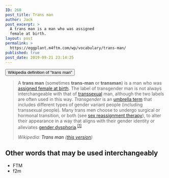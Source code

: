 ```yaml
---
ID: 260
post_title: Trans man
author: Jack
post_excerpt: >
  A trans man is a man who was assigned
  female at birth.
layout: post
permalink: >
  https://eggplant.m4ftm.com/wp/vocabulary/trans-man/
published: true
post_date: 2019-09-21 23:14:25
---
```

<!-- wp:kadence/accordion {"uniqueID":"_3f25d7-c7","startCollapsed":true,"linkPaneCollapse":false,"contentBorder":[0,0,0,0],"titleStyles":[{"size":[18,"",""],"sizeType":"px","lineHeight":[24,"",""],"lineType":"px","letterSpacing":"","family":"","google":"","style":"","weight":"","variant":"","subset":"","loadGoogle":true,"padding":[10,14,10,14],"marginTop":0,"color":"#555555","background":"#f2f2f2","border":["#555555","#555555","#555555","#555555"],"borderRadius":[0,0,0,0],"borderWidth":[0,0,0,0],"colorHover":"#444444","backgroundHover":"#eeeeee","borderHover":["#eeeeee","#eeeeee","#eeeeee","#eeeeee"],"colorActive":"#ffffff","backgroundActive":"#444444","borderActive":["#444444","#444444","#444444","#444444"],"textTransform":""}]} -->
<div class="wp-block-kadence-accordion alignnone"><div class="kt-accordion-wrap kt-accordion-wrap kt-accordion-id_3f25d7-c7 kt-accordion-has-2-panes kt-active-pane-0 kt-accordion-block kt-pane-header-alignment-left kt-accodion-icon-style-basic kt-accodion-icon-side-right" style="max-width:none"><div class="kt-accordion-inner-wrap" data-allow-multiple-open="true" data-start-open="none"><!-- wp:kadence/pane {"uniqueID":"_16caa6-68"} -->
<div class="wp-block-kadence-pane kt-accordion-pane kt-accordion-pane-1 kt-pane_16caa6-68"><div class="kt-accordion-header-wrap"><button class="kt-blocks-accordion-header kt-acccordion-button-label-show"><div class="kt-blocks-accordion-title-wrap"><span class="kt-blocks-accordion-title">Wikipedia definition of "trans man"</span></div><div class="kt-blocks-accordion-icon-trigger"></div></button></div><div class="kt-accordion-panel"><div class="kt-accordion-panel-inner"><!-- wp:quote {"className":"is-style-default"} -->
<blockquote class="wp-block-quote is-style-default"><p>A <strong>trans man</strong> (sometimes <strong>trans-man</strong> or <strong>transman</strong>) is a man who was <a href="https://en.wikipedia.org/wiki/Assigned_female_at_birth">assigned female at birth</a>. The label of transgender man is not always interchangeable with that of <a href="https://en.wikipedia.org/wiki/Transsexual">transsexual</a> man, although the two labels are often used in this way. <em>Transgender</em> is an <a href="https://en.wikipedia.org/wiki/Umbrella_term">umbrella term</a>  that includes different types of gender variant people (including  transsexual people). Many trans men choose to undergo surgical or  hormonal transition, or both (see <a href="https://en.wikipedia.org/wiki/Sex_reassignment_therapy">sex reassignment therapy</a>), to alter their appearance in a way that aligns with their gender identity or alleviates <a href="https://en.wikipedia.org/wiki/Gender_dysphoria">gender dysphoria</a>.<sup><a href="https://en.wikipedia.org/wiki/Trans_man#cite_note-1">[1]</a></sup></p><cite>Wikipedia: <a>Trans man</a> (<a href="https://en.wikipedia.org/wiki/Special:PermanentLink/916472512">this version</a>)</cite></blockquote>
<!-- /wp:quote --></div></div></div>
<!-- /wp:kadence/pane --></div></div></div>
<!-- /wp:kadence/accordion -->

<!-- wp:heading -->
<h2>Other words that may be used interchangeably</h2>
<!-- /wp:heading -->

<!-- wp:list -->
<ul><li>FTM</li><li>f2m</li></ul>
<!-- /wp:list -->